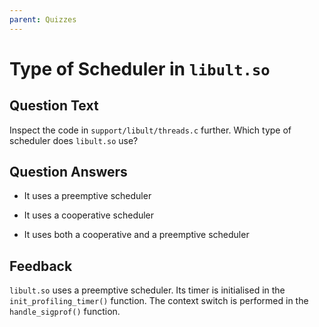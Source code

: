 ```yaml
---
parent: Quizzes
---
```


# Type of Scheduler in `libult.so`

## Question Text

Inspect the code in `support/libult/threads.c` further.
Which type of scheduler does `libult.so` use?

## Question Answers

+ It uses a preemptive scheduler

- It uses a cooperative scheduler

- It uses both a cooperative and a preemptive scheduler

## Feedback

`libult.so` uses a preemptive scheduler.
Its timer is initialised in the `init_profiling_timer()` function.
The context switch is performed in the `handle_sigprof()` function.
